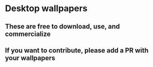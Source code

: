 # Desktop wallpapers

## These are free to download, use, and commercialize

## If you want to contribute, please add a PR with your wallpapers
